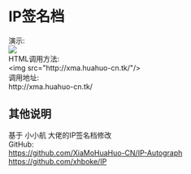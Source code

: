 <h1>IP签名档</h1>
 <p>演示:<br />
  <img src="http://xma.huahuo-cn.tk/"/><br />
  HTML调用方法:<br />
  &lt;img src=&quot;http://xma.huahuo-cn.tk/&quot;/&gt;<br />
  调用地址:<br />
  http://xma.huahuo-cn.tk/<br />
 </p>
   <h2>其他说明</h2>
    <p>基于 小小航 大佬的IP签名档修改<br />
	 GitHub:<br />
	 <a href="https://github.com/XiaMoHuaHuo-CN/IP-Autograph">https://github.com/XiaMoHuaHuo-CN/IP-Autograph</a><br />
	 <a href="https://github.com/xhboke/IP">https://github.com/xhboke/IP</a><br /></p>